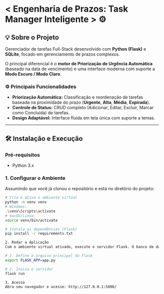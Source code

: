 # < Engenharia de Prazos: Task Manager Inteligente > ⚙️

## 💡 Sobre o Projeto

Gerenciador de tarefas Full-Stack desenvolvido com **Python (Flask)** e **SQLite**, focado em gerenciamento de prazos complexos.

O principal diferencial é o **motor de Priorização de Urgência Automática** (baseado na data de vencimento) e uma interface moderna com suporte a **Modo Escuro / Modo Claro**.

### ⚙️ Principais Funcionalidades

* **Priorização Automática:** Classificação e reordenação de tarefas baseada na proximidade do prazo (**Urgente**, **Alta**, **Média**, **Expirada**).
* **Controle de Status:** CRUD completo (Adicionar, Editar, Excluir, Marcar como Concluída) de tarefas.
* **Design Adaptável:** Interface fluida em tela única com suporte a temas.

---

## 🛠️ Instalação e Execução

### Pré-requisitos

* Python 3.x

### 1. Configurar o Ambiente

Assumindo que você já clonou o repositório e está no diretório do projeto:

```bash
# Cria e ativa o ambiente virtual
python -m venv venv
# Windows:
.\venv\Scripts\activate
# macOS/Linux:
source venv/bin/activate

# Instala as dependências (Flask)
pip install -r requirements.txt

2. Rodar a Aplicação
Com o ambiente virtual ativado, execute o servidor Flask. O banco de dados tasks.db será criado automaticamente.

# 1. Define o arquivo principal do Flask
export FLASK_APP=app.py 

# 2. Inicia o servidor
flask run

3. Acesso
Abra seu navegador e acesse: http://127.0.0.1:5000/
